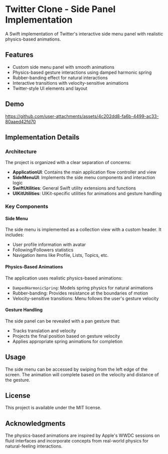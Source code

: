 # Twitter Clone - Side Panel Implementation

A Swift implementation of Twitter's interactive side menu panel with realistic physics-based animations.

## Features

- Custom side menu panel with smooth animations
- Physics-based gesture interactions using damped harmonic spring
- Rubber-banding effect for natural interactions
- Interactive transitions with velocity-sensitive animations
- Twitter-style UI elements and layout

## Demo
https://github.com/user-attachments/assets/4c202dd8-fa6b-4499-ac33-80aaed42fd70

## Implementation Details

### Architecture

The project is organized with a clear separation of concerns:

- **ApplicationUI**: Contains the main application flow controller and view
- **SideMenuUI**: Implements the side menu components and interaction logic
- **SwiftUtilities**: General Swift utility extensions and functions
- **UIKitUtilities**: UIKit-specific utilities for animations and gesture handling

### Key Components

#### Side Menu

The side menu is implemented as a collection view with a custom header. It includes:

- User profile information with avatar
- Following/Followers statistics
- Navigation items like Profile, Lists, Topics, etc.

#### Physics-Based Animations

The application uses realistic physics-based animations:

- `DampedHarmonicSpring`: Models spring physics for natural animations
- Rubber-banding: Provides resistance at the boundaries of motion
- Velocity-sensitive transitions: Menu follows the user's gesture velocity

#### Gesture Handling

The side panel can be revealed with a pan gesture that:

- Tracks translation and velocity
- Projects the final position based on gesture velocity
- Applies appropriate spring animations for completion

## Usage

The side menu can be accessed by swiping from the left edge of the screen. The animation will complete based on the velocity and distance of the gesture.

## License

This project is available under the MIT license.

## Acknowledgments

The physics-based animations are inspired by Apple's WWDC sessions on fluid interfaces and incorporate concepts from real-world physics for natural-feeling interactions.

